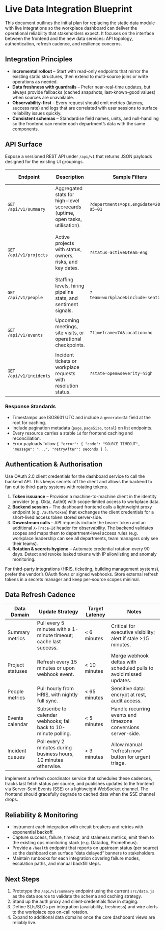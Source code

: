 # Live Data Integration Blueprint

This document outlines the initial plan for replacing the static data module with live
integrations so the workplace dashboard can deliver the operational reliability that
stakeholders expect. It focuses on the interface between the frontend and the new data
services: API topology, authentication, refresh cadence, and resilience concerns.

## Integration Principles

* **Incremental rollout** – Start with read-only endpoints that mirror the existing static
  structures, then extend to multi-source joins or write operations as needed.
* **Data freshness with guardrails** – Prefer near-real-time updates, but always provide
  fallbacks (cached snapshots, last-known-good values) when sources are unavailable.
* **Observability-first** – Every request should emit metrics (latency, success rate) and
  logs that are correlated with user sessions to surface reliability issues quickly.
* **Consistent schemas** – Standardise field names, units, and null-handling so the
  frontend can render each department’s data with the same components.

## API Surface

Expose a versioned REST API under `/api/v1` that returns JSON payloads designed for the
existing UI groupings.

| Endpoint | Description | Sample Filters | Response Skeleton |
| --- | --- | --- | --- |
| `GET /api/v1/summary` | Aggregated stats for high-level scorecards (uptime, open tasks, utilisation). | `?departments=ops,eng&date=2024-05-01` | `{ "generatedAt": ISO8601, "departments": [{ "id": "ops", "metrics": { ... }}] }` |
| `GET /api/v1/projects` | Active projects with status, owners, risks, and key dates. | `?status=active&team=eng` | `{ "projects": [{ "id": "proj-123", "name": "HQ Retrofit", "status": "at-risk", "riskLevel": 3, "milestones": [...] }] }` |
| `GET /api/v1/people` | Staffing levels, hiring pipeline stats, and sentiment signals. | `?team=workplace&include=sentiment` | `{ "teams": [{ "id": "workplace", "headcount": 42, "openRoles": 3, "sentimentScore": 0.71 }] }` |
| `GET /api/v1/events` | Upcoming meetings, site visits, or operational checkpoints. | `?timeframe=7d&location=hq` | `{ "events": [{ "id": "evt-55", "title": "Vendors sync", "start": ISO8601, "location": "HQ" }] }` |
| `GET /api/v1/incidents` | Incident tickets or workplace requests with resolution status. | `?state=open&severity=high` | `{ "incidents": [{ "id": "inc-88", "reportedAt": ISO8601, "severity": "high", "assignee": "Facilities" }] }` |

### Response Standards

* Timestamps use ISO8601 UTC and include a `generatedAt` field at the root for caching.
* Include pagination metadata (`page`, `pageSize`, `total`) on list endpoints.
* Every resource carries a stable `id` for frontend caching and reconciliation.
* Error payloads follow `{ "error": { "code": "SOURCE_TIMEOUT", "message": "...", "retryAfter": seconds } }`.

## Authentication & Authorisation

Use OAuth 2.0 client credentials for the dashboard service to call the backend API. This
keeps secrets off the client and allows the backend to fan out to third-party systems with
rotating tokens.

1. **Token issuance** – Provision a machine-to-machine client in the identity provider
   (e.g. Okta, Auth0) with scope-limited access to workplace data.
2. **Backend session** – The dashboard frontend calls a lightweight proxy endpoint (e.g.
   `/auth/token`) that exchanges the client credentials for a short-lived access token
   stored server-side.
3. **Downstream calls** – API requests include the bearer token and an additional
   `X-Trace-Id` header for observability. The backend validates scopes and maps them to
   department-level access rules (e.g. workplace leadership can see all departments,
   team managers only see their teams).
4. **Rotation & secrets hygiene** – Automate credential rotation every 90 days. Detect and
   revoke leaked tokens with IP allowlisting and anomaly monitoring.

For third-party integrations (HRIS, ticketing, building management systems), prefer the
vendor’s OAuth flows or signed webhooks. Store external refresh tokens in a secrets
manager and keep per-source scopes minimal.

## Data Refresh Cadence

| Data Domain | Update Strategy | Target Latency | Notes |
| --- | --- | --- | --- |
| Summary metrics | Pull every 5 minutes with a 1-minute timeout; cache last success. | < 6 minutes | Critical for executive visibility; alert if stale >15 minutes. |
| Project statuses | Refresh every 15 minutes or upon webhook event. | < 10 minutes | Merge webhook deltas with scheduled pulls to avoid missed updates. |
| People metrics | Pull hourly from HRIS, with nightly full sync. | < 65 minutes | Sensitive data: encrypt at rest, audit access. |
| Events calendar | Subscribe to calendar webhooks; fall back to 10-minute polling. | < 5 minutes | Handle recurring events and timezone conversions server-side. |
| Incident queues | Poll every 2 minutes during business hours, 10 minutes otherwise. | < 3 minutes | Allow manual “refresh now” button for urgent triage. |

Implement a refresh coordinator service that schedules these cadences, tracks last fetch
status per source, and publishes updates to the frontend via Server-Sent Events (SSE) or a
lightweight WebSocket channel. The frontend should gracefully degrade to cached data when
the SSE channel drops.

## Reliability & Monitoring

* Instrument each integration with circuit breakers and retries with exponential backoff.
* Capture success, failure, timeout, and staleness metrics; emit them to the existing ops
  monitoring stack (e.g. Datadog, Prometheus).
* Provide a `/health` endpoint that reports on upstream status (per source) so the
  dashboard can surface “data delayed” banners to stakeholders.
* Maintain runbooks for each integration covering failure modes, escalation paths, and
  manual backfill steps.

## Next Steps

1. Prototype the `/api/v1/summary` endpoint using the current `src/data.js` as the data
   source to validate the schema and caching strategy.
2. Stand up the auth proxy and client-credentials flow in staging.
3. Define SLIs/SLOs per integration (availability, freshness) and wire alerts to the
   workplace ops on-call rotation.
4. Expand to additional data domains once the core dashboard views are reliably live.
